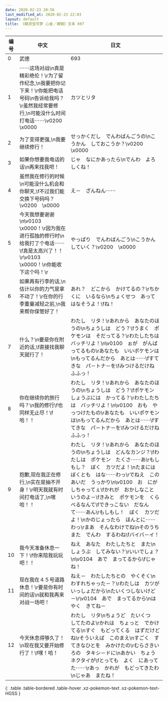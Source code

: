 ```yaml
---
date: 2020-02-23 20:56
last_modified_at: 2020-02-23 22:03
layout: default
title: 《精灵宝可梦 心金／魂银》文本 697
---
```

| 编号 | 中文 | 日文 |
| ---- | ---- | ---- |
| 0 | 武德 | 693 |
| 1 | ⋯⋯这场对战\n真是精彩绝伦！\r为了留作纪念,\n我要把你记下来！\r你能把电话号码\n告诉给我吗？\r虽然我经常要修行,\n可能没什么时间打电话⋯⋯\v0200　\x0000 | カツとリタ |
| 2 | 为了变得更强,\n我要继续修行！ | せっかくだし　でんわばんごうの\nこうかん　しておこうか？\v0200　\x0000 |
| 3 | 如果你想要我电话的话\n再来找我吧！ | じゃ　なにかあったら\nでんわ　よろしくね！ |
| 4 | 虽然我在修行的时候\n可能没什么机会和你聊天,\f不过我们能交换下号码吗？\v0200　\x0000 | え－　ざんねん⋯⋯ |
| 5 | 今天我想要谢谢\n\v0103　\x0000！\r因为我在进行孤独的修行时\n给我打了个电话⋯⋯\f真是太高兴了！！\r\v0103　\x0000！\n你能收下这个吗！\r | やっぱり　でんわばんごう\nこうかん　していく？\v0200　\x0000 |
| 6 | 如果再有行李的话,\n估计以你的力气是拿不动了！\r在你的行李重量减轻之前,\n我来帮你保管好了！ | あれ？　どこから　かけてるの？\rちかくに　いるなら\nちょくせつ　あって　はなそうよ！\fね！ |
| 7 | 什么？\n要是你在附近的话,\f直接找我聊天就行了！ | わたし　リタ！\rあれから　あなたのほうの\nちょうしは　どう？\fうまく　ポケモンは　そだってる？\rわたしたちは　バッチリよ！\n\v0100　ぉが　がんばってるもの\rあなたも　いいポケモンは\nもってるんだから　あとは⋯⋯\fすてきな　パ－トナ－を\fみつけるだけね　ふふっ！ |
| 8 | 你在继续你的旅行吗？\n我的修行\f也同样无止尽！\f哈！！ | わたし　リタ！\rあれから　あなたのほうの\nちょうしは　どう？\fポケモン　しょうぶには　かってる？\rわたしたちは　バッチリよ！\n\v0100　おも　やっつけたもの\rあなたも　いいポケモンは\nもってるんだから　あとは⋯⋯\fすてきな　パ－トナ－を\fみつけるだけね　ふふっ！ |
| 9 | 抱歉,现在我正在修行,\n实在是抽不开身！\r明天我就有时间打电话了,\n嘿哈！！ | わたし　リタ！\rあれから　あなたのほうの\nちょうしは　どんなカンジ？\fわたしは　ポケモン　たくさ⋯⋯あ\rもしもし？　ぼく　カツだよ！\nたまには　ぼくとも　はな⋯⋯わっ\rでねえ　このあいだ　うっかり\n\v0100　お　にがしちゃってぇ\fかれが　おかしなこと　いうのよ－\fきみと　ポケモンを　くらべるなんて\fできっこない　だなんて⋯⋯あん\rもしもし！　ぼく　カツだよ！\nかのじょったら　ほんとに⋯⋯わっ\rまあ　そんなわけでね\nそのうち　また　でんわ　するわね\fバイバ－イ！ |
| 10 | 我今天准备休息一下！\f你来陪我玩玩吧！！ | ねえ　あなた　わたしたちと　また\nしょうぶ　してみない？\rいいでしょ？\n\v0104　あで　まってるから\fじゃね！ |
| 11 | 现在我在４５号道路休息！\r要是你有时间的话\n就和我再来对战一场吧！ | ねえ－　わたしたちとの　やくそく\nわすれちゃった－？\rわたしは　カツが　いっしょだから\nたいくつしないけど－\r\v0104　あで　まってるから\nはやく　きてね－ |
| 12 | 今天休息得够久了！\n现在我又要开始修行了！\f嘿！哈！ | わたし　リタ\nちょうど　たいくつ　してたのよ\rかれは　ちょっと　でかけてる\nすぐ　もどってくる　はずだけどね\rそういえば　このまえ\nすごく　すてきなひとを　みかけたの\rむらさきいろの　タキシ－ドに\nあかい　ちょうネクタイが\fとっても　よく　にあってた⋯⋯\rあっ　かれが　もどってきたわ\nじゃあ　またね！ |
{: .table .table-bordered .table-hover .xz-pokemon-text .xz-pokemon-text-HGSS }